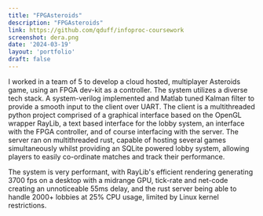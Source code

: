 ```yaml
---
title: "FPGAsteroids"
description: "FPGAsteroids"
link: https://github.com/qduff/infoproc-coursework
screenshot: dera.png
date: '2024-03-19'
layout: 'portfolio'
draft: false
---
```


I worked in a team of 5 to develop a cloud hosted, multiplayer Asteroids game, using an FPGA dev-kit as a controller. The system utilizes a diverse tech stack. A system-verilog implemented and Matlab tuned Kalman filter to provide a smooth input to the client over UART. The client is a multithreaded python project comprised of a graphical interface based on the OpenGL wrapper RayLib, a text based interface for the lobby system, an interface with the FPGA controller, and of course interfacing with the server. The server ran on multithreaded rust, capable of hosting several games simultaneously whilst providing an SQLite powered lobby system, allowing players to easily co-ordinate matches and track their performance.

The system is very performant, with RayLib's efficient rendering generating 3700 fps on a desktop with a midrange GPU, tick-rate and net-code creating an unnoticeable 55ms delay, and the rust server being able to handle 2000+ lobbies at 25% CPU usage, limited by Linux kernel restrictions.
